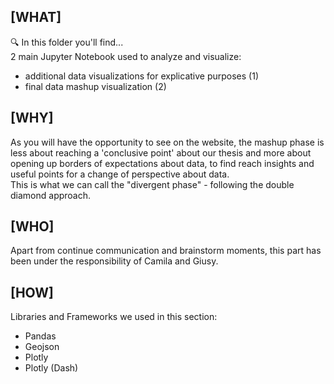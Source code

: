 ## **[WHAT]**  
🔍 In this folder you'll find...  <br>
2 main Jupyter Notebook used to analyze and visualize: <br>
- additional data visualizations for explicative purposes (1)
- final data mashup visualization (2) <br>

## **[WHY]** 
As you will have the opportunity to see on the website, the mashup phase is less about reaching a 'conclusive point' about our thesis and more about opening up borders of expectations about data, to find reach insights and useful points for a change of perspective about data. <br>
This is what we can call the "divergent phase" - following the double diamond approach. <br>

[](https://upload.wikimedia.org/wikipedia/commons/b/bd/Double_diamond.png)


 ## **[WHO]** 
Apart from continue communication and brainstorm moments, this part has been under the responsibility of Camila and Giusy.

## **[HOW]** 
Libraries and Frameworks we used in this section:
- Pandas
- Geojson
- Plotly
- Plotly (Dash)